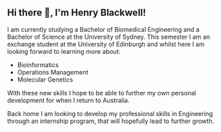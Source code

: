 ## Hi there 👋, I'm Henry Blackwell!

I am currently studying a Bachelor of Biomedical Engineering and a Bachelor of Science at the University of Sydney. This semester I am an exchange student at the University of Edinburgh and whilst here I am looking forward to learning more about:
- Bioinformatics
- Operations Management
- Molecular Genetics

With these new skills I hope to be able to further my own personal development for when I return to Australia. 

Back home I am looking to develop my professional skills in Engineering through an internship program, that will hopefully lead to further growth.

<!--
**HenryBlackwellEDI24/HenryBlackwellEDI24** is a ✨ _special_ ✨ repository because its `README.md` (this file) appears on your GitHub profile.

Here are some ideas to get you started:

- 🔭 I’m currently working on ...
- 🌱 I’m currently learning ...
- 👯 I’m looking to collaborate on ...
- 🤔 I’m looking for help with ...
- 💬 Ask me about ...
- 📫 How to reach me: ...
- 😄 Pronouns: ...
- ⚡ Fun fact: ...
-->
